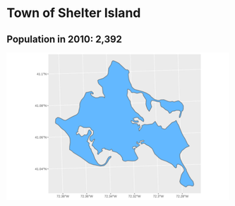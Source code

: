 # Town of Shelter Island
## Population in 2010: 2,392
![A map of Shelter Island](Shelter-Island.svg)

